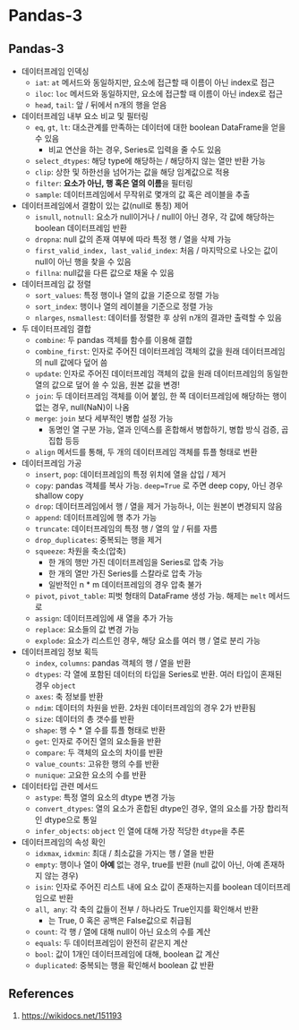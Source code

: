 # Pandas-3

## Pandas-3

- 데이터프레임 인덱싱
  - `iat`: `at` 메서드와 동일하지만, 요소에 접근할 때 이름이 아닌 index로 접근
  - `iloc`: `loc` 메서드와 동일하지만, 요소에 접근할 때 이름이 아닌 index로 접근
  - `head`, `tail`: 앞 / 뒤에서 n개의 행을 얻음
- 데이터프레임 내부 요소 비교 및 필터링
  - `eq`, `gt`, `lt`: 대소관계를 만족하는 데이터에 대한 boolean DataFrame을 얻을 수 있음
    - 비교 연산을 하는 경우, Series로 입력을 줄 수도 있음
  - `select_dtypes`: 해당 type에 해당하는 / 해당하지 않는 열만 반환 가능
  - `clip`: 상한 및 하한선을 넘어가는 값을 해당 임계값으로 적용
  - `filter`: **요소가 아닌, 행 혹은 열의 이름**을 필터링
  - `sample`: 데이터프레임에서 무작위로 몇개의 값 혹은 레이블을 추출
- 데이터프레임에서 결함이 있는 값(null로 통칭) 제어
  - `isnull`, `notnull`: 요소가 null이거나 / null이 아닌 경우, 각 값에 해당하는 boolean 데이터프레임 반환
  - `dropna`: null 값의 존재 여부에 따라 특정 행 / 열을 삭제 가능
  - `first_valid_index, last_valid_index`: 처음 / 마지막으로 나오는 값이 null이 아닌 행을 찾을 수 있음
  - `fillna`: null값을 다른 값으로 채울 수 있음
- 데이터프레임 값 정렬
  - `sort_values`: 특정 행이나 열의 값을 기준으로 정렬 가능
  - `sort_index`: 행이나 열의 레이블을 기준으로 정렬 가능
  - `nlarges`, `nsmallest`: 데이터를 정렬한 후 상위 n개의 결과만 출력할 수 있음
- 두 데이터프레임 결합
  - `combine`: 두 pandas 객체를 함수를 이용해 결합
  - `combine_first`: 인자로 주어진 데이터프레임 객체의 값을 원래 데이터프레임의 null 값에다 덮어 씀
  - `update`: 인자로 주어진 데이터프레임 객체의 값을 원래 데이터프레임의 동일한 열의 값으로 덮어 쓸 수 있음, 원본 값을 변경!
  - `join`: 두 데이터프레임 객체를 이어 붙임, 한 쪽 데이터프레임에 해당하는 행이 없는 경우, null(NaN)이 나옴
  - `merge`: `join` 보다 세부적인 병합 설정 가능
    - 동명인 열 구분 가능, 열과 인덱스를 혼합해서 병합하기, 병합 방식 검증, 곱집합 등등
  - `align` 메서드를 통해, 두 개의 데이터프레임 객체를 튜플 형태로 번환
- 데이터프레임 가공
  - `insert`, `pop`: 데이터프레임의 특정 위치에 열을 삽입 / 제거
  - `copy`: pandas 객체를 복사 가능. `deep=True` 로 주면 deep copy, 아닌 경우 shallow copy
  - `drop`: 데이터프레임에서 행 / 열을 제거 가능하나, 이는 원본이 변경되지 않음
  - `append`: 데이터프레임에 행 추가 가능
  - `truncate`: 데이터프레임의 특정 행 / 열의 앞 / 뒤를 자름
  - `drop_duplicates`: 중복되는 행을 제거
  - `squeeze`: 차원을 축소(압축)
    - 한 개의 행만 가진 데이터프레임을 Series로 압축 가능
    - 한 개의 열만 가진 Series를 스칼라로 압축 가능
    - 일반적인 n \* m 데이터프레임의 경우 압축 불가
  - `pivot`, `pivot_table`: 피벗 형태의 DataFrame 생성 가능. 해제는 `melt` 메서드로
  - `assign`: 데이터프레임에 새 열을 추가 가능
  - `replace`: 요소들의 값 변경 가능
  - `explode`: 요소가 리스트인 경우, 해당 요소를 여러 행 / 열로 분리 가능
- 데이터프레임 정보 획득
  - `index`, `columns`: pandas 객체의 행 / 열을 반환
  - `dtypes`: 각 열에 포함된 데이터의 타입을 Series로 반환. 여러 타입이 혼재된 경우 `object`
  - `axes`: 축 정보를 반환
  - `ndim`: 데이터의 차원을 반환. 2차원 데이터프레임의 경우 2가 반환됨
  - `size`: 데이터의 총 갯수를 반환
  - `shape`: 행 수 \* 열 수를 튜플 형태로 반환
  - `get`: 인자로 주어진 열의 요소들을 반환
  - `compare`: 두 객체의 요소의 차이를 반환
  - `value_counts`: 고유한 행의 수를 반환
  - `nunique`: 고요한 요소의 수를 반환
- 데이터타입 관련 메서드
  - `astype`: 특정 열의 요소의 dtype 변경 가능
  - `convert_dtypes`: 열의 요소가 혼합된 dtype인 경우, 열의 요소를 가장 합리적인 dtype으로 통일
  - `infer_objects`: `object` 인 열에 대해 가장 적당한 `dtype`을 추론
- 데이터프레임의 속성 확인
  - `idxmax`, `idxmin`: 최대 / 최소값을 가지는 행 / 열을 반환
  - `empty`: 행이나 열이 **아예** 없는 경우, true를 반환 (null 값이 아닌, 아예 존재하지 않는 경우)
  - `isin`: 인자로 주어진 리스트 내에 요소 값이 존재하는지를 boolean 데이터프레임으로 반환
  - `all`,` any`: 각 축의 값들이 전부 / 하나라도 True인지를 확인해서 반환
    - <NA>는 True, 0 혹은 공백은 False값으로 취급됨
  - `count`: 각 행 / 열에 대해 null이 아닌 요소의 수를 계산
  - `equals`: 두 데이터프레임이 완전히 같은지 계산
  - `bool`: 값이 1개인 데이터프레임에 대해, boolean 값 계산
  - `duplicated`: 중복되는 행을 확인해서 boolean 값 반환

## References

1. https://wikidocs.net/151193
